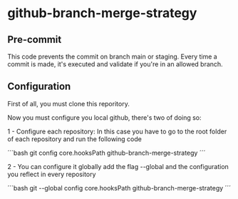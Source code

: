 # github-branch-merge-strategy

## Pre-commit

This code prevents the commit on branch main or staging. Every time a commit is made, it's executed and validate if you're in an allowed branch.

## Configuration

First of all, you must clone this reporitory.

Now you must configure you local github, there's two of doing so:

1 - Configure each repository: In this case you have to go to the root folder of each repository and run the following code

´´´bash
git config core.hooksPath github-branch-merge-strategy
´´´

2 - You can configure it globally add the flag --global and the configuration you reflect in every repository


´´´bash
git --global config core.hooksPath github-branch-merge-strategy
´´´
